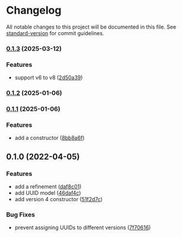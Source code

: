 # Changelog

All notable changes to this project will be documented in this file. See [standard-version](https://github.com/conventional-changelog/standard-version) for commit guidelines.

### [0.1.3](https://github.com/thewilkybarkid/uuid-ts/compare/v0.1.2...v0.1.3) (2025-03-12)


### Features

* support v6 to v8 ([2d50a39](https://github.com/thewilkybarkid/uuid-ts/commit/2d50a396396fbd27b5cd5c49033ff25e7f41c3c2))

### [0.1.2](https://github.com/thewilkybarkid/uuid-ts/compare/v0.1.1...v0.1.2) (2025-01-06)

### [0.1.1](https://github.com/thewilkybarkid/uuid-ts/compare/v0.1.0...v0.1.1) (2025-01-06)


### Features

* add a constructor ([8bb8a6f](https://github.com/thewilkybarkid/uuid-ts/commit/8bb8a6fc8472f84fd349d6bdfbddaf93437beddf))

## 0.1.0 (2022-04-05)


### Features

* add a refinement ([daf8c01](https://github.com/thewilkybarkid/uuid-ts/commit/daf8c019d21d42f458b54a9a80b6b5143d8e5ff3))
* add UUID model ([46daf4c](https://github.com/thewilkybarkid/uuid-ts/commit/46daf4cb6c3c7b5f79abf1ff11c03701dcb83fa9))
* add version 4 constructor ([51f2d7c](https://github.com/thewilkybarkid/uuid-ts/commit/51f2d7cf0dd628ea8d404934338f9b835083d7ed))


### Bug Fixes

* prevent assigning UUIDs to different versions ([7f70616](https://github.com/thewilkybarkid/uuid-ts/commit/7f706169c624313b56988b395edce21ada474856))
